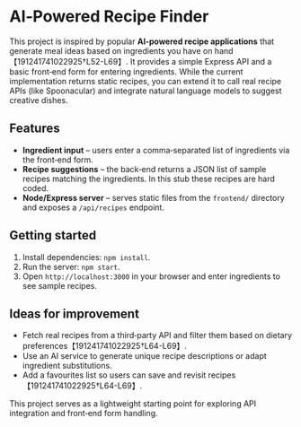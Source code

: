 # AI‑Powered Recipe Finder

This project is inspired by popular **AI‑powered recipe applications** that generate meal ideas based on ingredients you have on hand【191241741022925†L52-L69】.  It provides a simple Express API and a basic front‑end form for entering ingredients.  While the current implementation returns static recipes, you can extend it to call real recipe APIs (like Spoonacular) and integrate natural language models to suggest creative dishes.

## Features

* **Ingredient input** – users enter a comma‑separated list of ingredients via the front‑end form.
* **Recipe suggestions** – the back‑end returns a JSON list of sample recipes matching the ingredients.  In this stub these recipes are hard coded.
* **Node/Express server** – serves static files from the `frontend/` directory and exposes a `/api/recipes` endpoint.

## Getting started

1. Install dependencies: `npm install`.
2. Run the server: `npm start`.
3. Open `http://localhost:3000` in your browser and enter ingredients to see sample recipes.

## Ideas for improvement

* Fetch real recipes from a third‑party API and filter them based on dietary preferences【191241741022925†L64-L69】.
* Use an AI service to generate unique recipe descriptions or adapt ingredient substitutions.
* Add a favourites list so users can save and revisit recipes【191241741022925†L64-L69】.

This project serves as a lightweight starting point for exploring API integration and front‑end form handling.
